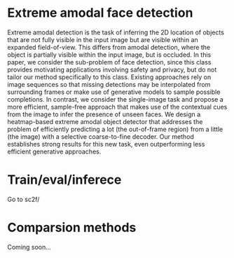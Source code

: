 # Extreme amodal face detection

Extreme amodal detection is the task of inferring the 2D location of objects that are not fully visible in the input image but are visible within an expanded field-of-view. This differs from amodal detection, where the object is partially visible within the input image, but is occluded. In this paper, we consider the sub-problem of face detection, since this class provides motivating applications involving safety and privacy, but do not tailor our method specifically to this class. Existing approaches rely on image sequences so that missing detections may be interpolated from surrounding frames or make use of generative models to sample possible completions. In contrast, we consider the single-image task and propose a more efficient, sample-free approach that makes use of the contextual cues from the image to infer the presence of unseen faces. We design a heatmap-based extreme amodal object detector that addresses the problem of efficiently predicting a lot (the out-of-frame region) from a little (the image) with a selective coarse-to-fine decoder. Our method establishes strong results for this new task, even outperforming less efficient generative approaches.

# Train/eval/inferece

Go to sc2f/

# Comparsion methods

Coming soon...


